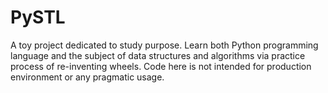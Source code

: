 # PySTL

A toy project dedicated to study purpose. Learn both Python programming language and the subject of data structures and algorithms via practice process of re-inventing wheels. Code here is not intended for production environment or any pragmatic usage.
